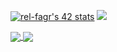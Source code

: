 [![rel-fagr's 42 stats](https://badge.mediaplus.ma/greenbinary/rel-fagr)](https://github.com/oakoudad/badge42)
![](https://komarev.com/ghpvc/?username=rel-fagr&color=green)

<!-- ![Anurag's GitHub stats](https://github-readme-stats.vercel.app/api?username=rel-fagr&show_icons=true&theme=merko) -->


<a href="https://github.com/ridaelfagrouch?tab=repositories">
  <img align="center" src="https://github-readme-stats.vercel.app/api/top-langs/?username=ridaelfagrouch&theme=dark"/>
</a>

<a href="https://github.com/ridaelfagrouch?tab=repositories">
 <img align="center" src="https://github-readme-stats.vercel.app/api?username=ridaelfagrouch&line_height=40&show_icons=true&theme=dark">
